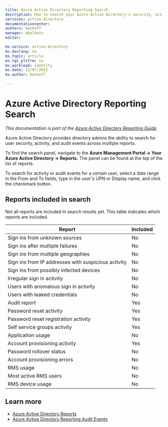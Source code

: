 ```yaml
---
title: Azure Active Directory Reporting Search
description: How to search your Azure Active Directory's security, activity and audit reports
services: active-directory
documentationcenter: 
authors: kenhoff
manager: mbaldwin
editor: 

ms.service: active-directory
ms.devlang: na
ms.topic: article
ms.tgt_pltfrm: na
ms.workload: identity
ms.date: 12/07/2015
ms.author: kenhoff

---
```

# Azure Active Directory Reporting Search
*This documentation is part of the [Azure Active Directory Reporting Guide](active-directory-reporting-guide.md).*

Azure Active Directory provides directory admins the ability to search for user security, activity, and audit events across multiple reports.

To find the search panel, navigate to the **Azure Management Portal -> Your Azure Active Directory -> Reports.** The panel can be found at the top of the list of reports.

To search for activity or audit events for a certain user, select a date range in the From and To fields, type in the user's UPN or Display name, and click the checkmark button.

## Reports included in search
Not all reports are included in search results yet. This table indicates which reports are included.

| Report | Included |
| --- | --- |
| Sign ins from unknown sources |No |
| Sign ins after multiple failures |No |
| Sign ins from multiple geographies |No |
| Sign ins from IP addresses with suspicious activity |No |
| Sign ins from possibly infected devices |No |
| Irregular sign in activity |No |
| Users with anomalous sign in activity |No |
| Users with leaked credentials |No |
| Audit report |Yes |
| Password reset activity |Yes |
| Password reset registration activity |Yes |
| Self service groups activity |Yes |
| Application usage |No |
| Account provisioning activity |Yes |
| Password rollover status |No |
| Account provisioning errors |No |
| RMS usage |No |
| Most active RMS users |No |
| RMS device usage |No |

## Learn more
* [Azure Active Directory Reports](active-directory-view-access-usage-reports.md)
* [Azure Active Directory Reporting Audit Events](active-directory-reporting-audit-events.md)

